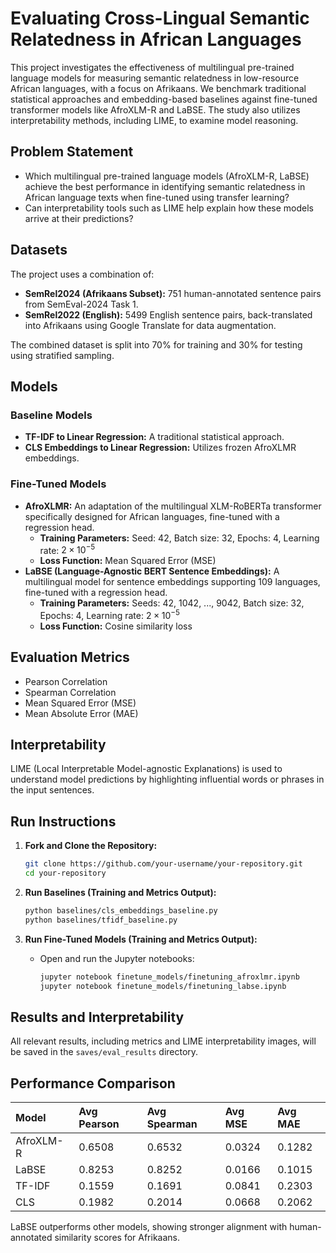# Evaluating Cross-Lingual Semantic Relatedness in African Languages

This project investigates the effectiveness of multilingual pre-trained language models for measuring semantic relatedness in low-resource African languages, with a focus on Afrikaans. We benchmark traditional statistical approaches and embedding-based baselines against fine-tuned transformer models like AfroXLM-R and LaBSE. The study also utilizes interpretability methods, including LIME, to examine model reasoning.

## Problem Statement

* Which multilingual pre-trained language models (AfroXLM-R, LaBSE) achieve the best performance in identifying semantic relatedness in African language texts when fine-tuned using transfer learning?
* Can interpretability tools such as LIME help explain how these models arrive at their predictions?

## Datasets

The project uses a combination of:

* **SemRel2024 (Afrikaans Subset):** 751 human-annotated sentence pairs from SemEval-2024 Task 1.
* **SemRel2022 (English):** 5499 English sentence pairs, back-translated into Afrikaans using Google Translate for data augmentation.

The combined dataset is split into 70% for training and 30% for testing using stratified sampling.

## Models

### Baseline Models

* **TF-IDF to Linear Regression:** A traditional statistical approach.
* **CLS Embeddings to Linear Regression:** Utilizes frozen AfroXLMR embeddings.

### Fine-Tuned Models

* **AfroXLMR:** An adaptation of the multilingual XLM-RoBERTa transformer specifically designed for African languages, fine-tuned with a regression head.
    * **Training Parameters:** Seed: 42, Batch size: 32, Epochs: 4, Learning rate: $2 \times 10^{-5}$
    * **Loss Function:** Mean Squared Error (MSE)
* **LaBSE (Language-Agnostic BERT Sentence Embeddings):** A multilingual model for sentence embeddings supporting 109 languages, fine-tuned with a regression head.
    * **Training Parameters:** Seeds: 42, 1042, ..., 9042, Batch size: 32, Epochs: 4, Learning rate: $2 \times 10^{-5}$
    * **Loss Function:** Cosine similarity loss

## Evaluation Metrics

* Pearson Correlation
* Spearman Correlation
* Mean Squared Error (MSE)
* Mean Absolute Error (MAE)

## Interpretability

LIME (Local Interpretable Model-agnostic Explanations) is used to understand model predictions by highlighting influential words or phrases in the input sentences.

## Run Instructions

1.  **Fork and Clone the Repository:**
    ```bash
    git clone https://github.com/your-username/your-repository.git
    cd your-repository
    ```

2.  **Run Baselines (Training and Metrics Output):**
    ```bash
    python baselines/cls_embeddings_baseline.py
    python baselines/tfidf_baseline.py
    ```

3.  **Run Fine-Tuned Models (Training and Metrics Output):**
    * Open and run the Jupyter notebooks:
        ```bash
        jupyter notebook finetune_models/finetuning_afroxlmr.ipynb
        jupyter notebook finetune_models/finetuning_labse.ipynb
        ```

## Results and Interpretability

All relevant results, including metrics and LIME interpretability images, will be saved in the `saves/eval_results` directory.

## Performance Comparison

| Model     | Avg Pearson | Avg Spearman | Avg MSE  | Avg MAE  |
| :-------- | :---------- | :----------- | :------- | :------- |
| AfroXLM-R | 0.6508      | 0.6532       | 0.0324   | 0.1282   |
| LaBSE     | 0.8253      | 0.8252       | 0.0166   | 0.1015   |
| TF-IDF    | 0.1559      | 0.1691       | 0.0841   | 0.2303   |
| CLS       | 0.1982      | 0.2014       | 0.0668   | 0.2062   |

LaBSE outperforms other models, showing stronger alignment with human-annotated similarity scores for Afrikaans.